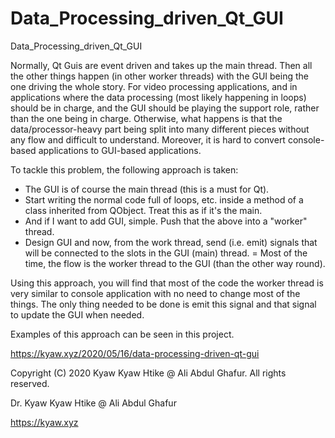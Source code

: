 # Data_Processing_driven_Qt_GUI
Data_Processing_driven_Qt_GUI

Normally, Qt Guis are event driven and takes up the main thread. Then all the other things happen (in other worker threads) with the GUI being the one driving the whole story. For video processing applications, and in applications where the data processing (most likely happening in loops) should be in charge, and the GUI should be playing the support role, rather than the one being in charge. Otherwise, what happens is that the data/processor-heavy part being split into many different pieces without any flow and difficult to understand. Moreover, it is hard to convert console-based applications to GUI-based applications. 

To tackle this problem, the following approach is taken:

- The GUI is of course the main thread (this is a must for Qt).
- Start writing the normal code full of loops, etc. inside a method of a class inherited from QObject. Treat this as if it's the main. 
- And if I want to add GUI, simple. Push that the above into a "worker" thread.
- Design GUI and now, from the work thread, send (i.e. emit) signals that will be connected to the slots in the GUI (main) thread.
= Most of the time, the flow is the worker thread to the GUI (than the other way round).

Using this approach, you will find that most of the code the worker thread is very similar to console application with no need to change most of the things. The only thing needed to be done is emit this signal and that signal to update the GUI when needed.

Examples of this approach can be seen in this project.

<https://kyaw.xyz/2020/05/16/data-processing-driven-qt-gui>

Copyright (C) 2020 Kyaw Kyaw Htike @ Ali Abdul Ghafur. All rights reserved.

Dr. Kyaw Kyaw Htike @ Ali Abdul Ghafur

<https://kyaw.xyz>
